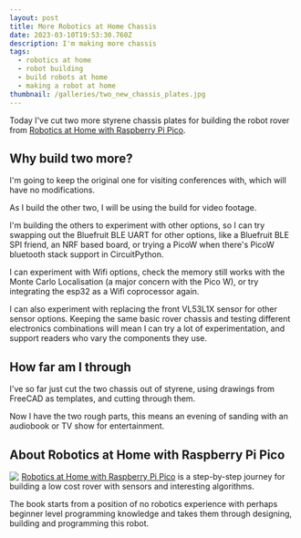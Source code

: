 ```yaml
---
layout: post
title: More Robotics at Home Chassis
date: 2023-03-10T19:53:30.760Z
description: I'm making more chassis
tags:
  - robotics at home
  - robot building
  - build robots at home
  - making a robot at home
thumbnail: /galleries/two_new_chassis_plates.jpg
---
```

Today I've cut two more styrene chassis plates for building the robot rover from [Robotics at Home with Raspberry Pi Pico](https://amzn.to/3FaTjFW).

## Why build two more?

I'm going to keep the original one for visiting conferences with, which will have no modifications.

As I build the other two, I will be using the build for video footage.

I'm building the others to experiment with other options, so I can try swapping out the Bluefruit BLE UART for other options, like a Bluefruit BLE SPI friend, an NRF based board, or trying a PicoW when there's PicoW bluetooth stack support in CircuitPython.

I can experiment with Wifi options, check the memory still works with the Monte Carlo Localisation (a major concern with the Pico W), or try integrating the esp32 as a Wifi coprocessor again.

I can also experiment with replacing the front VL53L1X sensor for other sensor options. Keeping the same basic rover chassis and testing different electronics combinations will mean I can try a lot of experimentation, and support readers who vary the components they use.

## How far am I through

I've so far just cut the two chassis out of styrene, using drawings from FreeCAD as templates, and cutting through them.

Now I have the two rough parts, this means an evening of sanding with an audiobook or TV show for entertainment.

## About Robotics at Home with Raspberry Pi Pico

<div style="float: left; margin-right: 4px"><a href="https://www.amazon.co.uk/Robotics-Home-Raspberry-Pico-autonomous-ebook/dp/B0BQN2GZ9W?crid=37W9Z7TUF70BD&keywords=robotics+at+home&qid=1677622694&sprefix=robotics+at+home%2Caps%2C60&sr=8-2&linkCode=li2&tag=orionrobots-21&linkId=1859af711cacfbcea06abe99b2e3c002&language=en_GB&ref_=as_li_ss_il" target="_blank"><img border="0" src="//ws-eu.amazon-adsystem.com/widgets/q?_encoding=UTF8&ASIN=B0BQN2GZ9W&Format=_SL160_&ID=AsinImage&MarketPlace=GB&ServiceVersion=20070822&WS=1&tag=orionrobots-21&language=en_GB" ></a><img src="https://ir-uk.amazon-adsystem.com/e/ir?t=orionrobots-21&language=en_GB&l=li2&o=2&a=B0BQN2GZ9W" width="1" height="1" border="0" alt="" style="border:none !important; margin:0px !important;" /></div>

[Robotics at Home with Raspberry Pi Pico](https://amzn.to/3FaTjFW) is a step-by-step journey for building a low cost rover with sensors and interesting algorithms. 

The book starts from a position of no robotics experience with perhaps beginner level programming knowledge and takes them through designing, building and programming this robot.
